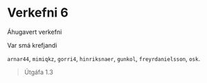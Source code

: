 # Verkefni 6

Áhugavert verkefni 

Var smá krefjandi


 `arnar44`, `mimiqkz`, `gorri4`, `hinriksnaer`, `gunkol`, `freyrdanielsson`, `osk`.



> Útgáfa 1.3
